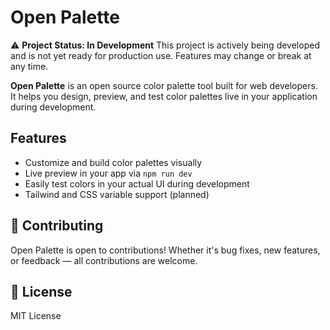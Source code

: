 # Open Palette

⚠️ **Project Status: In Development** This project is actively being developed and is not yet ready for production use. Features may change or break at any time.

**Open Palette** is an open source color palette tool built for web developers. It helps you design, preview, and test color palettes live in your application during development.

## Features

- Customize and build color palettes visually
- Live preview in your app via `npm run dev`
- Easily test colors in your actual UI during development
- Tailwind and CSS variable support (planned)


## 🤝 Contributing

Open Palette is open to contributions! Whether it's bug fixes, new features, or feedback — all contributions are welcome.

## 📄 License

MIT License